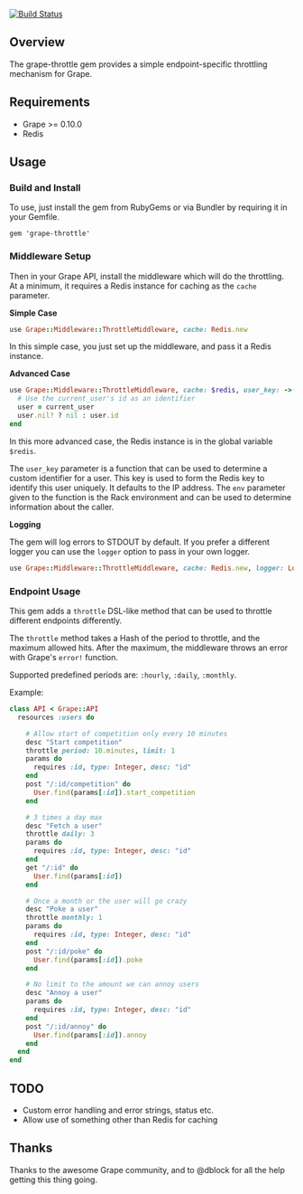 [![Build Status](https://travis-ci.org/xevix/grape-throttle.svg)](https://travis-ci.org/xevix/grape-throttle)

## Overview

The grape-throttle gem provides a simple endpoint-specific throttling mechanism for Grape.

## Requirements

* Grape >= 0.10.0
* Redis

## Usage

### Build and Install

To use, just install the gem from RubyGems or via Bundler by requiring it in your Gemfile.

```
gem 'grape-throttle'
```

### Middleware Setup

Then in your Grape API, install the middleware which will do the throttling. At a minimum, it requires a Redis instance for caching as the `cache` parameter.

**Simple Case**

```ruby
use Grape::Middleware::ThrottleMiddleware, cache: Redis.new
```

In this simple case, you just set up the middleware, and pass it a Redis instance.

**Advanced Case**

```ruby
use Grape::Middleware::ThrottleMiddleware, cache: $redis, user_key: ->(env) do
  # Use the current_user's id as an identifier
  user = current_user
  user.nil? ? nil : user.id
end
```

In this more advanced case, the Redis instance is in the global variable `$redis`.

The `user_key` parameter is a function that can be used to determine a custom identifier for a user. This key is used to form the Redis key to identify this user uniquely. It defaults to the IP address. The `env` parameter given to the function is the Rack environment and can be used to determine information about the caller.

**Logging**

The gem will log errors to STDOUT by default. If you prefer a different logger you can use the `logger` option to pass in your own logger.

```ruby
use Grape::Middleware::ThrottleMiddleware, cache: Redis.new, logger: Logger.new('my_custom_log.log')
```

### Endpoint Usage

This gem adds a `throttle` DSL-like method that can be used to throttle different endpoints differently.

The `throttle` method takes a Hash of the period to throttle, and the maximum allowed hits. After the maximum, the middleware throws an error with Grape's `error!` function.

Supported predefined periods are: `:hourly`, `:daily`, `:monthly`.

Example:

```ruby
class API < Grape::API
  resources :users do

    # Allow start of competition only every 10 minutes
    desc "Start competition"
    throttle period: 10.minutes, limit: 1
    params do
      requires :id, type: Integer, desc: "id"
    end
    post "/:id/competition" do
      User.find(params[:id]).start_competition
    end

    # 3 times a day max
    desc "Fetch a user"
    throttle daily: 3
    params do
      requires :id, type: Integer, desc: "id"
    end
    get "/:id" do
      User.find(params[:id])
    end

    # Once a month or the user will go crazy
    desc "Poke a user"
    throttle monthly: 1
    params do
      requires :id, type: Integer, desc: "id"
    end
    post "/:id/poke" do
      User.find(params[:id]).poke
    end

    # No limit to the amount we can annoy users
    desc "Annoy a user"
    params do
      requires :id, type: Integer, desc: "id"
    end
    post "/:id/annoy" do
      User.find(params[:id]).annoy
    end
  end
end
```

## TODO

* Custom error handling and error strings, status etc.
* Allow use of something other than Redis for caching

## Thanks

Thanks to the awesome Grape community, and to @dblock for all the help getting this thing going.
